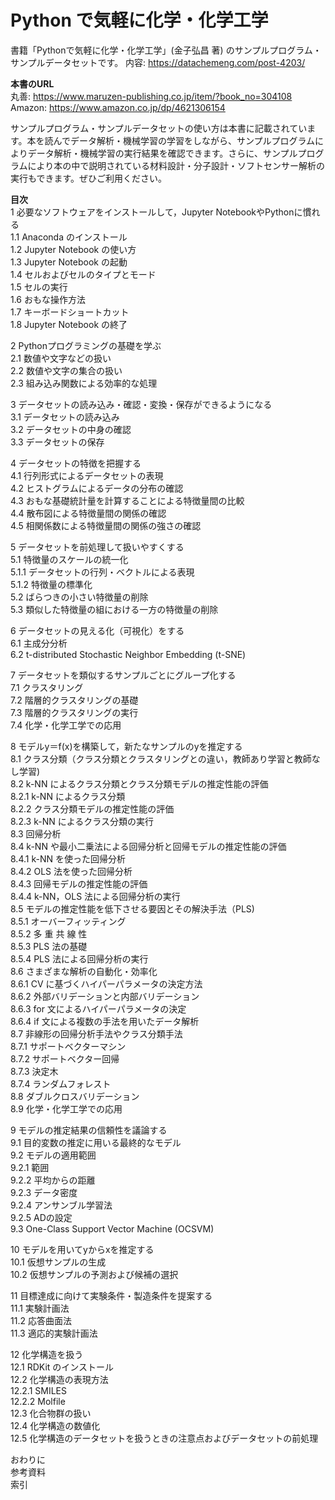 # Python で気軽に化学・化学工学

書籍「Pythonで気軽に化学・化学工学」(金子弘昌 著) のサンプルプログラム・サンプルデータセットです。
内容: https://datachemeng.com/post-4203/  

**本書のURL**  
丸善: https://www.maruzen-publishing.co.jp/item/?book_no=304108  
Amazon: https://www.amazon.co.jp/dp/4621306154   

サンプルプログラム・サンプルデータセットの使い方は本書に記載されています。本を読んでデータ解析・機械学習の学習をしながら、サンプルプログラムによりデータ解析・機械学習の実行結果を確認できます。さらに、サンプルプログラムにより本の中で説明されている材料設計・分子設計・ソフトセンサー解析の実行もできます。ぜひご利用ください。  

**目次**  
1 必要なソフトウェアをインストールして，Jupyter NotebookやPythonに慣れる  
1.1 Anaconda のインストール  
1.2 Jupyter Notebook の使い方  
1.3 Jupyter Notebook の起動  
1.4 セルおよびセルのタイプとモード  
1.5 セルの実行  
1.6 おもな操作方法  
1.7 キーボードショートカット  
1.8 Jupyter Notebook の終了  

2 Pythonプログラミングの基礎を学ぶ  
2.1 数値や文字などの扱い  
2.2 数値や文字の集合の扱い  
2.3 組み込み関数による効率的な処理  

3 データセットの読み込み・確認・変換・保存ができるようになる  
3.1 データセットの読み込み  
3.2 データセットの中身の確認  
3.3 データセットの保存  

4 データセットの特徴を把握する  
4.1 行列形式によるデータセットの表現  
4.2 ヒストグラムによるデータの分布の確認  
4.3 おもな基礎統計量を計算することによる特徴量間の比較  
4.4 散布図による特徴量間の関係の確認  
4.5 相関係数による特徴量間の関係の強さの確認  

5 データセットを前処理して扱いやすくする  
5.1 特徴量のスケールの統一化  
5.1.1 データセットの行列・ベクトルによる表現  
5.1.2 特徴量の標準化  
5.2 ばらつきの小さい特徴量の削除  
5.3 類似した特徴量の組における一方の特徴量の削除  

6 データセットの見える化（可視化）をする  
6.1 主成分分析  
6.2 t-distributed Stochastic Neighbor Embedding (t-SNE)  

7 データセットを類似するサンプルごとにグループ化する  
7.1 クラスタリング  
7.2 階層的クラスタリングの基礎  
7.3 階層的クラスタリングの実行  
7.4 化学・化学工学での応用  

8 モデルy＝f(x)を構築して，新たなサンプルのyを推定する  
8.1 クラス分類（クラス分類とクラスタリングとの違い，教師あり学習と教師なし学習)  
8.2 k-NN によるクラス分類とクラス分類モデルの推定性能の評価  
8.2.1 k-NN によるクラス分類  
8.2.2 クラス分類モデルの推定性能の評価  
8.2.3 k-NN によるクラス分類の実行  
8.3 回帰分析  
8.4 k-NN や最小二乗法による回帰分析と回帰モデルの推定性能の評価  
8.4.1 k-NN を使った回帰分析  
8.4.2 OLS 法を使った回帰分析  
8.4.3 回帰モデルの推定性能の評価  
8.4.4 k-NN，OLS 法による回帰分析の実行  
8.5 モデルの推定性能を低下させる要因とその解決手法（PLS)  
8.5.1 オーバーフィッティング	  
8.5.2 多 重 共 線 性  
8.5.3 PLS 法の基礎  
8.5.4 PLS 法による回帰分析の実行  
8.6 さまざまな解析の自動化・効率化  
8.6.1 CV に基づくハイパーパラメータの決定方法  
8.6.2 外部バリデーションと内部バリデーション  
8.6.3 for 文によるハイパーパラメータの決定  
8.6.4 if 文による複数の手法を用いたデータ解析  
8.7 非線形の回帰分析手法やクラス分類手法  
8.7.1 サポートベクターマシン  
8.7.2 サポートベクター回帰  
8.7.3 決定木  
8.7.4 ランダムフォレスト  
8.8 ダブルクロスバリデーション  
8.9 化学・化学工学での応用  

9 モデルの推定結果の信頼性を議論する  
9.1 目的変数の推定に用いる最終的なモデル  
9.2 モデルの適用範囲  
9.2.1 範囲  
9.2.2 平均からの距離  
9.2.3 データ密度  
9.2.4 アンサンブル学習法  
9.2.5 ADの設定  
9.3 One-Class Support Vector Machine (OCSVM)  

10 モデルを用いてyからxを推定する  
10.1 仮想サンプルの生成  
10.2 仮想サンプルの予測および候補の選択  

11 目標達成に向けて実験条件・製造条件を提案する  
11.1 実験計画法  
11.2 応答曲面法  
11.3 適応的実験計画法  

12 化学構造を扱う  
12.1 RDKit のインストール  
12.2 化学構造の表現方法  
12.2.1 SMILES  
12.2.2 Molfile  
12.3 化合物群の扱い  
12.4 化学構造の数値化  
12.5 化学構造のデータセットを扱うときの注意点およびデータセットの前処理  

おわりに  
参考資料  
索引
